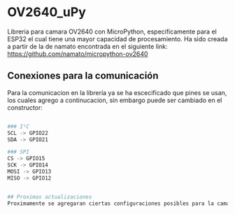 # OV2640_uPy
Libreria para camara OV2640 con MicroPython, especificamente para el ESP32 el cual tiene una mayor capacidad de procesamiento.
Ha sido creada a partir de la de namato encontrada en el siguiente link: https://github.com/namato/micropython-ov2640

## Conexiones para la comunicación
Para la comunicacion en la librería ya se ha escecificado que pines se usan, los cuales agrego a continucacion, sin embargo puede ser cambiado en el constructor:
~~~~ python cam = ov2640(sclpin=22, sdapin=21, cspin=15, sckpin=14, mosipin=13, misopin=12 resolution=OV2640_320x240_JPEG, IMAGEDECODE=OV2640_YUV422) ~~~~

### I²C
SCL -> GPIO22
SDA -> GPIO21

### SPI
CS -> GPIO15
SCK -> GPIO14
MOSI -> GPIO13
MISO -> GPIO12


## Proximas actualizaciones
Proximamente se agregaran ciertas configuraciones posibles para la camara y ademas el ejemplo de un web server para video streaming
